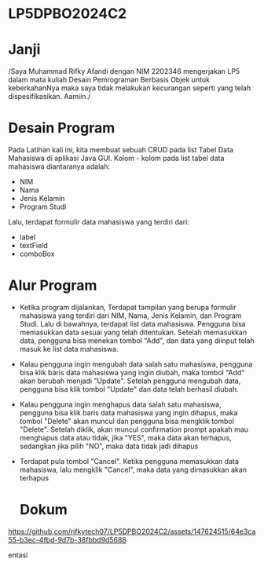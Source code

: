 # LP5DPBO2024C2
# Janji
/Saya Muhammad Rifky Afandi dengan NIM 2202346 mengerjakan LP5 dalam mata kuliah Desain Pemrograman Berbasis Objek untuk keberkahanNya maka saya tidak melakukan kecurangan seperti yang telah dispesifikasikan. Aamiin./

# Desain Program
Pada Latihan kali ini, kita membuat sebuah CRUD pada list Tabel Data Mahasiswa di aplikasi Java GUI. Kolom - kolom  pada list tabel data mahasiswa diantaranya adalah:
- NIM
- Nama
- Jenis Kelamin
- Program Studi

Lalu, terdapat formulir data mahasiswa yang terdiri dari:
- label
- textField
- comboBox

# Alur Program
- Ketika program dijalankan, Terdapat tampilan yang berupa formulir mahasiswa yang terdiri dari NIM, Nama, Jenis Kelamin, dan Program Studi. Lalu di bawahnya, terdapat list data mahasiswa. Pengguna bisa memasukkan data sesuai yang telah ditentukan. Setelah memasukkan data, pengguna bisa menekan tombol "Add", dan data yang diinput telah masuk ke list data mahasiswa.
- Kalau pengguna ingin mengubah data salah satu mahasiswa, pengguna bisa klik baris data mahasiswa yang ingin diubah, maka tombol "Add" akan berubah menjadi "Update". Setelah pengguna mengubah data, pengguna bisa klik tombol "Update" dan data telah berhasil diubah.
- Kalau pengguna ingin menghapus data salah satu mahasiswa, pengguna bisa klik baris data mahasiswa yang ingin dihapus, maka tombol "Delete" akan muncul dan pengguna bisa mengklik tombol "Delete". Setelah diklik, akan muncul confirmation prompt apakah mau menghapus data atau tidak, jika "YES", maka data akan terhapus, sedangkan jika pilih "NO", maka data tidak jadi dihapus
- Terdapat pula tombol "Cancel". Ketika pengguna memasukkan data mahasiswa, lalu mengklik "Cancel", maka data yang dimasukkan akan terhapus

  # Dokum

https://github.com/rifkytech07/LP5DPBO2024C2/assets/147624515/64e3ca55-b3ec-4fbd-9d7b-38fbbd9d5688

entasi
  

